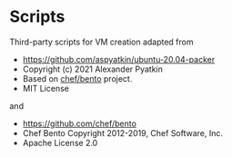 # Scripts

Third-party scripts for VM creation adapted from

- <https://github.com/aspyatkin/ubuntu-20.04-packer>
- Copyright (c) 2021 Alexander Pyatkin
- Based on [chef/bento](https://github.com/chef/bento) project.
- MIT License

and

- <https://github.com/chef/bento>
- Chef Bento Copyright 2012-2019, Chef Software, Inc.
- Apache License 2.0
